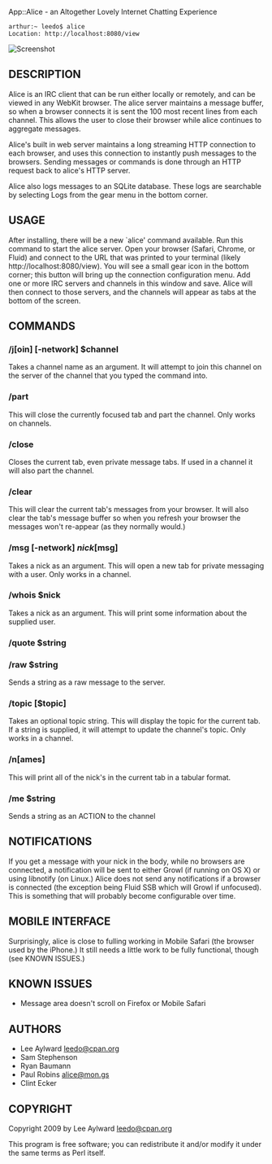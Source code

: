 App::Alice - an Altogether Lovely Internet Chatting Experience

    arthur:~ leedo$ alice
    Location: http://localhost:8080/view

![Screenshot](http://i.conio.net/what-is-alice.png)

## DESCRIPTION

Alice is an IRC client that can be run either locally or remotely, and
can be viewed in any WebKit browser. The alice server
maintains a message buffer, so when a browser connects it is sent
the 100 most recent lines from each channel. This allows the user to
close their browser while alice continues to aggregate messages.

Alice's built in web server maintains a long streaming HTTP connection
to each browser, and uses this connection to instantly push messages
to the browsers. Sending messages or commands is done through an HTTP
request back to alice's HTTP server.

Alice also logs messages to an SQLite database. These logs are searchable
by selecting Logs from the gear menu in the bottom corner.

## USAGE

After installing, there will be a new `alice' command available. Run
this command to start the alice server. Open your browser (Safari, Chrome, or
Fluid) and connect to the URL that was printed to your terminal
(likely http://localhost:8080/view). You will see a small gear icon in the
bottom corner; this button will bring up the connection configuration
menu. Add one or more IRC servers and channels in this window and save.
Alice will then connect to those servers, and the channels will appear as
tabs at the bottom of the screen.

## COMMANDS

### /j[oin] [-network] $channel

Takes a channel name as an argument. It will attempt to join this channel
on the server of the channel that you typed the command into.

### /part

This will close the currently focused tab and part the channel. Only works on
channels.

### /close

Closes the current tab, even private message tabs. If used in a channel
it will also part the channel.

### /clear

This will clear the current tab's messages from your browser. It will also 
clear the tab's message buffer so when you refresh your browser the messages 
won't re-appear (as they normally would.)

### /msg [-network] $nick [$msg]

Takes a nick as an argument. This will open a new tab for private messaging
with a user. Only works in a channel.

### /whois $nick

Takes a nick as an argument. This will print some information about the
supplied user.

### /quote $string

### /raw $string

Sends a string as a raw message to the server.

### /topic [$topic]

Takes an optional topic string. This will display the topic for the current tab.
If a string is supplied, it will attempt to update the channel's topic.
Only works in a channel.

### /n[ames]

This will print all of the nick's in the current tab in a tabular format.

### /me $string

Sends a string as an ACTION to the channel

## NOTIFICATIONS

If you get a message with your nick in the body, while no browsers are
connected, a notification will be sent to either Growl (if running on
OS X) or using libnotify (on Linux.) Alice does not send any notifications
if a browser is connected (the exception being Fluid SSB which will
Growl if unfocused). This is something that will probably become 
configurable over time.

## MOBILE INTERFACE

Surprisingly, alice is close to fulling working in Mobile Safari (the browser used
by the iPhone.) It still needs a little work to be fully functional, though (see KNOWN ISSUES.)

## KNOWN ISSUES

* Message area doesn't scroll on Firefox or Mobile Safari

## AUTHORS

* Lee Aylward <leedo@cpan.org>
* Sam Stephenson
* Ryan Baumann
* Paul Robins <alice@mon.gs>
* Clint Ecker

## COPYRIGHT

Copyright 2009 by Lee Aylward <leedo@cpan.org>

This program is free software; you can redistribute it and/or modify it
under the same terms as Perl itself.
